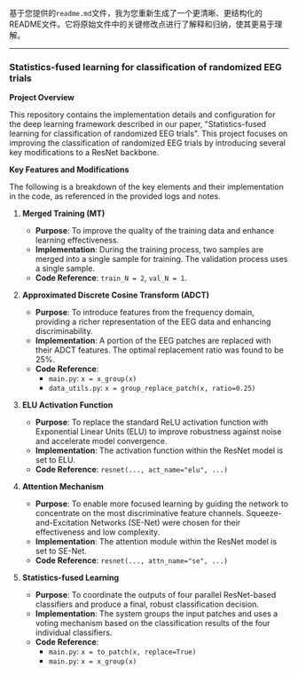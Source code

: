 基于您提供的`readme.md`文件，我为您重新生成了一个更清晰、更结构化的README文件。它将原始文件中的关键修改点进行了解释和归纳，使其更易于理解。

-----

### Statistics-fused learning for classification of randomized EEG trials

**Project Overview**

This repository contains the implementation details and configuration for the deep learning framework described in our paper, "Statistics-fused learning for classification of randomized EEG trials". This project focuses on improving the classification of randomized EEG trials by introducing several key modifications to a ResNet backbone.

**Key Features and Modifications**

The following is a breakdown of the key elements and their implementation in the code, as referenced in the provided logs and notes.

1.  **Merged Training (MT)**

      * **Purpose**: To improve the quality of the training data and enhance learning effectiveness.
      * **Implementation**: During the training process, two samples are merged into a single sample for training. The validation process uses a single sample.
      * **Code Reference**: `train_N = 2`, `val_N = 1`.

2.  **Approximated Discrete Cosine Transform (ADCT)**

      * **Purpose**: To introduce features from the frequency domain, providing a richer representation of the EEG data and enhancing discriminability.
      * **Implementation**: A portion of the EEG patches are replaced with their ADCT features. The optimal replacement ratio was found to be 25%.
      * **Code Reference**:
          * `main.py`: `x = x_group(x)`
          * `data_utils.py`: `x = group_replace_patch(x, ratio=0.25)`

3.  **ELU Activation Function**

      * **Purpose**: To replace the standard ReLU activation function with Exponential Linear Units (ELU) to improve robustness against noise and accelerate model convergence.
      * **Implementation**: The activation function within the ResNet model is set to ELU.
      * **Code Reference**: `resnet(..., act_name="elu", ...)`

4.  **Attention Mechanism**

      * **Purpose**: To enable more focused learning by guiding the network to concentrate on the most discriminative feature channels. Squeeze-and-Excitation Networks (SE-Net) were chosen for their effectiveness and low complexity.
      * **Implementation**: The attention module within the ResNet model is set to SE-Net.
      * **Code Reference**: `resnet(..., attn_name="se", ...)`

5.  **Statistics-fused Learning**

      * **Purpose**: To coordinate the outputs of four parallel ResNet-based classifiers and produce a final, robust classification decision.
      * **Implementation**: The system groups the input patches and uses a voting mechanism based on the classification results of the four individual classifiers.
      * **Code Reference**:
          * `main.py`: `x = to_patch(x, replace=True)`
          * `main.py`: `x = x_group(x)`
